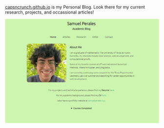 <a href = 'https://capsncrunch.github.io/'>capsncrunch.github.io</a> is my Personal Blog. Look there for my current research, projects, and occassional articles!

<a href='[https://willowy-concha-c366e1.netlify.app/](https://capsncrunch.github.io/)' align='center'>
  <img src = 'screenshot.PNG' />
</a>
